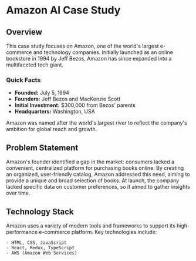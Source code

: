 # Amazon AI Case Study

## Overview
This case study focuses on Amazon, one of the world's largest e-commerce and technology companies. Initially launched as an online bookstore in 1994 by Jeff Bezos, Amazon has since expanded into a multifaceted tech giant.

### Quick Facts

- **Founded:** July 5, 1994
- **Founders:** Jeff Bezos and MacKenzie Scott
- **Initial Investment:** $300,000 from Bezos' parents
- **Headquarters:** Washington, USA

Amazon was named after the world's largest river to reflect the company's ambition for global reach and growth.

## Problem Statement

Amazon's founder identified a gap in the market: consumers lacked a convenient, centralized platform for purchasing books online. By creating an organized, user-friendly catalog, Amazon addressed this need, aiming to provide a unique and broad selection of books. At launch, the company lacked specific data on customer preferences, so it aimed to gather insights over time.

## Technology Stack

Amazon uses a variety of modern tools and frameworks to support its high-performance e-commerce platform. Key technologies include:

```plaintext
- HTML, CSS, JavaScript
- React, Redux, TypeScript
- AWS (Amazon Web Services)
